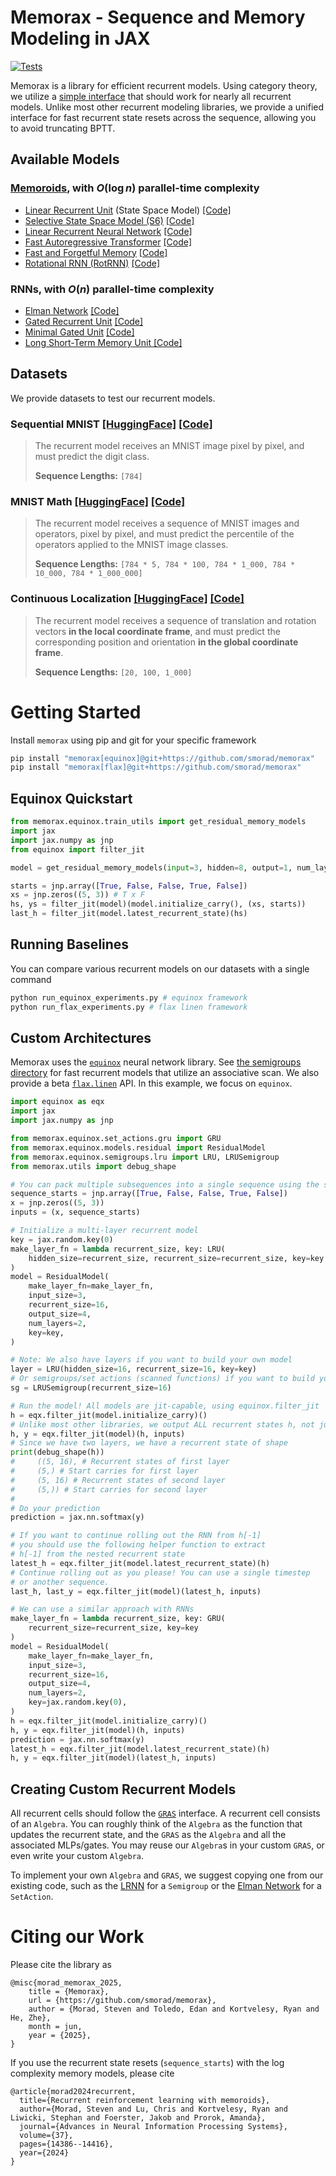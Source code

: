 # Memorax - Sequence and Memory Modeling in JAX

[![Tests](https://github.com/smorad/memorax/actions/workflows/python_app.yaml/badge.svg)](https://github.com/smorad/memorax/actions/workflows/python_app.yaml)

Memorax is a library for efficient recurrent models. Using category theory, we utilize a [simple interface](memorax/groups.py) that should work for nearly all recurrent models. Unlike most other recurrent modeling libraries, we provide a unified interface for fast recurrent state resets across the sequence, allowing you to avoid truncating BPTT.

## Available Models
### [Memoroids](https://openreview.net/forum?id=nA4Q983a1v), with $O(\log{n})$ parallel-time complexity
- [Linear Recurrent Unit](https://arxiv.org/abs/2303.06349) (State Space Model) [[Code]](memorax/equinox/semigroups/lru.py)
- [Selective State Space Model (S6)](https://arxiv.org/abs/2312.00752) [[Code]](memorax/equinox/semigroups/s6.py)
- [Linear Recurrent Neural Network](https://arxiv.org/abs/1709.04057) [[Code]](memorax/equinox/semigroups/lrnn.py)
- [Fast Autoregressive Transformer](https://arxiv.org/abs/2006.16236) [[Code]](memorax/equinox/semigroups/fart.py)
- [Fast and Forgetful Memory](https://arxiv.org/abs/2310.04128) [[Code]](memorax/equinox/semigroups/ffm.py)
- [Rotational RNN (RotRNN)](https://arxiv.org/abs/2407.07239) [[Code]](memorax/equinox/semigroups/spherical.py)

### RNNs, with $O(n)$ parallel-time complexity
- [Elman Network](https://www.sciencedirect.com/science/article/pii/036402139090002E) [[Code]](memorax/equinox/set_actions/elman.py)
- [Gated Recurrent Unit](https://arxiv.org/abs/1412.3555) [[Code]](memorax/equinox/set_actions/gru.py)
- [Minimal Gated Unit](https://arxiv.org/abs/1603.09420) [[Code]](memorax/equinox/set_actions/mgu.py)
- [Long Short-Term Memory Unit ](https://ieeexplore.ieee.org/abstract/document/6795963) [[Code]](memorax/equinox/set_actions/lstm.py)

## Datasets
We provide datasets to test our recurrent models. 

### Sequential MNIST [[HuggingFace]](https://huggingface.co/datasets/ylecun/mnist) [[Code]](memorax/datasets/sequential_mnist.py)
> The recurrent model receives an MNIST image pixel by pixel, and must predict the digit class.
>
> **Sequence Lengths:** `[784]`

### MNIST Math [[HuggingFace]](https://huggingface.co/datasets?sort=trending&search=bolt-lab%2Fmnist-math) [[Code]](memorax/datasets/sequential_mnist.py)
> The recurrent model receives a sequence of MNIST images and operators, pixel by pixel, and must predict the percentile of the operators applied to the MNIST image classes.
>
> **Sequence Lengths:** `[784 * 5, 784 * 100, 784 * 1_000, 784 * 10_000, 784 * 1_000_000]`

### Continuous Localization [[HuggingFace]](https://huggingface.co/datasets?sort=trending&search=bolt-lab%2Fcontinuous-localization) [[Code]](memorax/datasets/sequential_mnist.py)
> The recurrent model receives a sequence of translation and rotation vectors **in the local coordinate frame**, and must predict the corresponding position and orientation **in the global coordinate frame**.
>
> **Sequence Lengths:** `[20, 100, 1_000]`

# Getting Started
Install `memorax` using pip and git for your specific framework
```bash
pip install "memorax[equinox]@git+https://github.com/smorad/memorax"
pip install "memorax[flax]@git+https://github.com/smorad/memorax"
```

## Equinox Quickstart
```python
from memorax.equinox.train_utils import get_residual_memory_models
import jax
import jax.numpy as jnp
from equinox import filter_jit

model = get_residual_memory_models(input=3, hidden=8, output=1, num_layers=2, models=["LRU"], key=jax.random.key(0))["LRU"]

starts = jnp.array([True, False, False, True, False])
xs = jnp.zeros((5, 3)) # T x F
hs, ys = filter_jit(model)(model.initialize_carry(), (xs, starts))
last_h = filter_jit(model.latest_recurrent_state)(hs)
```

## Running Baselines
You can compare various recurrent models on our datasets with a single command
```bash
python run_equinox_experiments.py # equinox framework
python run_flax_experiments.py # flax linen framework
```


## Custom Architectures 
Memorax uses the [`equinox`](https://github.com/patrick-kidger/equinox) neural network library. See [the semigroups directory](memorax/equinox/semigroups) for fast recurrent models that utilize an associative scan. We also provide a beta [`flax.linen`](https://flax-linen.readthedocs.io/en/latest/) API. In this example, we focus on `equinox`.

```python
import equinox as eqx
import jax
import jax.numpy as jnp

from memorax.equinox.set_actions.gru import GRU
from memorax.equinox.models.residual import ResidualModel
from memorax.equinox.semigroups.lru import LRU, LRUSemigroup
from memorax.utils import debug_shape

# You can pack multiple subsequences into a single sequence using the start flag
sequence_starts = jnp.array([True, False, False, True, False])
x = jnp.zeros((5, 3))
inputs = (x, sequence_starts)

# Initialize a multi-layer recurrent model
key = jax.random.key(0)
make_layer_fn = lambda recurrent_size, key: LRU(
    hidden_size=recurrent_size, recurrent_size=recurrent_size, key=key
)
model = ResidualModel(
    make_layer_fn=make_layer_fn,
    input_size=3,
    recurrent_size=16,
    output_size=4,
    num_layers=2,
    key=key,
)

# Note: We also have layers if you want to build your own model
layer = LRU(hidden_size=16, recurrent_size=16, key=key)
# Or semigroups/set actions (scanned functions) if you want to build your own layer
sg = LRUSemigroup(recurrent_size=16)

# Run the model! All models are jit-capable, using equinox.filter_jit
h = eqx.filter_jit(model.initialize_carry)()
# Unlike most other libraries, we output ALL recurrent states h, not just the most recent
h, y = eqx.filter_jit(model)(h, inputs)
# Since we have two layers, we have a recurrent state of shape
print(debug_shape(h))
#     ((5, 16), # Recurrent states of first layer
#     (5,) # Start carries for first layer
#     (5, 16) # Recurrent states of second layer
#     (5,)) # Start carries for second layer
# 
# Do your prediction
prediction = jax.nn.softmax(y)

# If you want to continue rolling out the RNN from h[-1]
# you should use the following helper function to extract
# h[-1] from the nested recurrent state
latest_h = eqx.filter_jit(model.latest_recurrent_state)(h)
# Continue rolling out as you please! You can use a single timestep
# or another sequence.
last_h, last_y = eqx.filter_jit(model)(latest_h, inputs)

# We can use a similar approach with RNNs
make_layer_fn = lambda recurrent_size, key: GRU(
    recurrent_size=recurrent_size, key=key
)
model = ResidualModel(
    make_layer_fn=make_layer_fn,
    input_size=3,
    recurrent_size=16,
    output_size=4,
    num_layers=2,
    key=jax.random.key(0),
)
h = eqx.filter_jit(model.initialize_carry)()
h, y = eqx.filter_jit(model)(h, inputs)
prediction = jax.nn.softmax(y)
latest_h = eqx.filter_jit(model.latest_recurrent_state)(h)
h, y = eqx.filter_jit(model)(latest_h, inputs)
```

## Creating Custom Recurrent Models
All recurrent cells should follow the [`GRAS`](memorax/equinox/gras.py) interface. A recurrent cell consists of an `Algebra`. You can roughly think of the `Algebra` as the function that updates the recurrent state, and the `GRAS` as the `Algebra` and all the associated MLPs/gates. You may reuse our `Algebra`s in your custom `GRAS`, or even write your custom `Algebra`.

To implement your own `Algebra` and `GRAS`, we suggest copying one from our existing code, such as the [LRNN](memorax/equinox/semigroups/lrnn.py) for a `Semigroup` or the [Elman Network](memorax/equinox/set_actions/elman.py) for a `SetAction`.

# Citing our Work
Please cite the library as
```
@misc{morad_memorax_2025,
	title = {Memorax},
	url = {https://github.com/smorad/memorax},
	author = {Morad, Steven and Toledo, Edan and Kortvelesy, Ryan and He, Zhe},
	month = jun,
	year = {2025},
}
```
If you use the recurrent state resets (`sequence_starts`) with the log complexity memory models, please cite
```
@article{morad2024recurrent,
  title={Recurrent reinforcement learning with memoroids},
  author={Morad, Steven and Lu, Chris and Kortvelesy, Ryan and Liwicki, Stephan and Foerster, Jakob and Prorok, Amanda},
  journal={Advances in Neural Information Processing Systems},
  volume={37},
  pages={14386--14416},
  year={2024}
}
```